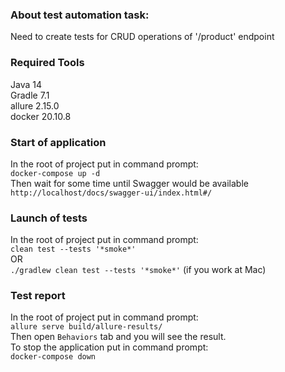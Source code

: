 ### About test automation task:
Need to create tests for CRUD operations of '/product' endpoint

### Required Tools
Java 14<br />
Gradle 7.1<br />
allure 2.15.0<br />
docker 20.10.8

### Start of application
In the root of project put in command prompt:<br />
```docker-compose up -d```<br />
Then wait for some time until Swagger would be available<br />
```http://localhost/docs/swagger-ui/index.html#/```

### Launch of tests
In the root of project put in command prompt:<br />
```clean test --tests '*smoke*'```<br />
OR<br />
```./gradlew clean test --tests '*smoke*'``` (if you work at Mac)

### Test report
In the root of project put in command prompt:<br />
```allure serve build/allure-results/```  <br />
Then open ```Behaviors``` tab and you will see the result. <br />
To stop the application put in command prompt:<br />
```docker-compose down``` 